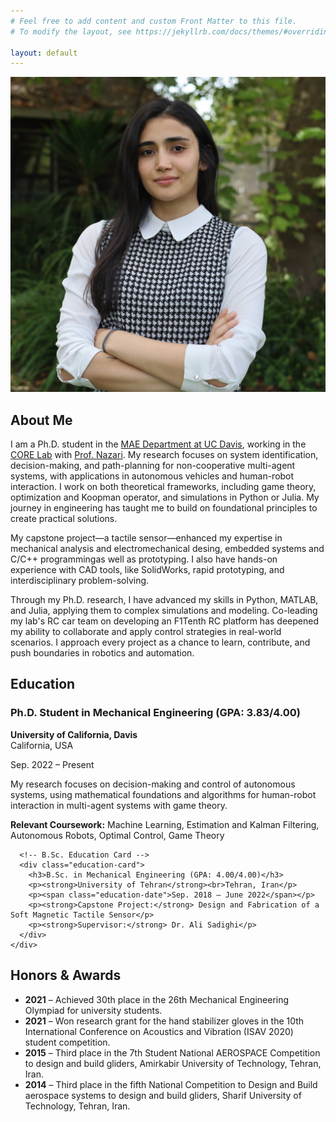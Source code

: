 ```yaml
---
# Feel free to add content and custom Front Matter to this file.
# To modify the layout, see https://jekyllrb.com/docs/themes/#overriding-theme-defaults

layout: default
---
```

<div class="homepage-layout">
  <!-- Top Section -->
  <div class="top-section">
    <!-- Profile Image -->
    <div class="profile-image">
      <img src="/assets/images/profile.jpg" alt="Mahdis Rabbani">
    </div>
    <!-- About Me Section with Title and Initial Content -->
    <div class="about-me-content">
      <h2>About Me</h2>
      <p>I am a Ph.D. student in the <a href="https://mae.ucdavis.edu/">MAE Department at UC Davis</a>, working in the <a href="https://nazarilab.ucdavis.edu/">CORE Lab</a> with <a href="https://scholar.google.com/citations?user=bEr1ZzMAAAAJ&hl=en">Prof. Nazari</a>. My research focuses on system identification, decision-making, and path-planning for non-cooperative multi-agent systems, with applications in autonomous vehicles and human-robot interaction. I work on both theoretical frameworks, including game theory, optimization and Koopman operator, and simulations in Python or Julia. My journey in engineering has taught me to build on foundational principles to create practical solutions.</p>
    </div>
  </div>

  <!-- Additional About Me Content Below Image -->
  <div class="about-me-content full-width">
    <p> My capstone project—a tactile sensor—enhanced my expertise in mechanical analysis and electromechanical desing, embedded systems and C/C++ programmingas well as prototyping. I also have hands-on experience with CAD tools, like SolidWorks, rapid prototyping, and interdisciplinary problem-solving.</p>
    <p>Through my Ph.D. research, I have advanced my skills in Python, MATLAB, and Julia, applying them to complex simulations and modeling. Co-leading my lab's RC car team on developing an F1Tenth RC platform has deepened my ability to collaborate and apply control strategies in real-world scenarios. I approach every project as a chance to learn, contribute, and push boundaries in robotics and automation.</p>
  </div>

  <!-- Education Section in Two Columns -->
  <div class="education-section">
    <h2>Education</h2>
    <div class="education-grid">
      <!-- Ph.D. Education Card -->
      <div class="education-card">
        <h3>Ph.D. Student in Mechanical Engineering (GPA: 3.83/4.00)</h3>
        <p><strong>University of California, Davis</strong><br>California, USA</p>
        <p><span class="education-date">Sep. 2022 – Present</span></p>
        <p>My research focuses on decision-making and control of autonomous systems, using mathematical foundations and algorithms for human-robot interaction in multi-agent systems with game theory.</p>
        <p><strong>Relevant Coursework:</strong> Machine Learning, Estimation and Kalman Filtering, Autonomous Robots, Optimal Control, Game Theory</p>
      </div>

      <!-- B.Sc. Education Card -->
      <div class="education-card">
        <h3>B.Sc. in Mechanical Engineering (GPA: 4.00/4.00)</h3>
        <p><strong>University of Tehran</strong><br>Tehran, Iran</p>
        <p><span class="education-date">Sep. 2018 – June 2022</span></p>
        <p><strong>Capstone Project:</strong> Design and Fabrication of a Soft Magnetic Tactile Sensor</p>
        <p><strong>Supervisor:</strong> Dr. Ali Sadighi</p>
      </div>
    </div>
  </div>

  <!-- Bottom Section -->
  <div class="bottom-section">
    <!-- Honors & Awards -->
    <div class="honors-awards">
      <h2>Honors & Awards</h2>
      <ul>
        <li><strong>2021</strong> – Achieved 30th place in the 26th Mechanical Engineering Olympiad for university students.</li>
        <li><strong>2021</strong> – Won research grant for the hand stabilizer gloves in the 10th International Conference on Acoustics and Vibration (ISAV 2020) student competition.</li>
        <li><strong>2015</strong> – Third place in the 7th Student National AEROSPACE Competition to design and build gliders, Amirkabir University of Technology, Tehran, Iran.</li>
        <li><strong>2014</strong> – Third place in the fifth National Competition to Design and Build aerospace systems to design and build gliders, Sharif University of Technology, Tehran, Iran.</li>
      </ul>
    </div>
  </div>
</div>
